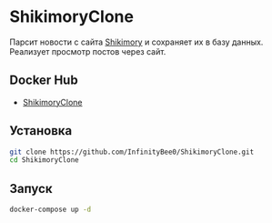 # ShikimoryClone

Парсит новости с сайта [Shikimory](https://shikimori.one/forum/news) и сохраняет их в базу данных. Реализует просмотр постов через сайт.

## Docker Hub

- [ShikimoryClone](https://hub.docker.com/r/infinitybee0/shikimory_clone)

## Установка

```bash
git clone https://github.com/InfinityBee0/ShikimoryClone.git
cd ShikimoryClone
```

## Запуск
```bash
docker-compose up -d
```
